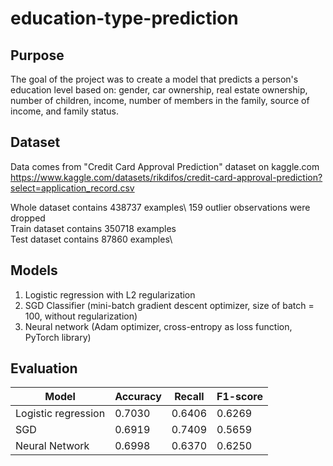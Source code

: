 # education-type-prediction

## Purpose
The goal of the project was to create a model that predicts a person's education level based on: gender, car ownership, real estate ownership, number of children, income, number of members in the family, source of income, and family status.

## Dataset
Data comes from "Credit Card Approval Prediction" dataset on kaggle.com\
https://www.kaggle.com/datasets/rikdifos/credit-card-approval-prediction?select=application_record.csv

Whole dataset contains 438737 examples\ 
159 outlier observations were dropped\
Train dataset contains 350718 examples\
Test dataset contains 87860 examples\

## Models

1. Logistic regression with L2 regularization
2. SGD Classifier (mini-batch gradient descent optimizer, size of batch = 100, without regularization)
3. Neural network (Adam optimizer, cross-entropy as loss function, PyTorch library)

## Evaluation

| Model               | Accuracy | Recall | F1-score |
| ------------------- | -------- | ------ | -------- |
| Logistic regression | 0.7030   | 0.6406 | 0.6269   |
| SGD                 | 0.6919   | 0.7409 | 0.5659   |
| Neural Network      | 0.6998   | 0.6370 | 0.6250   |
